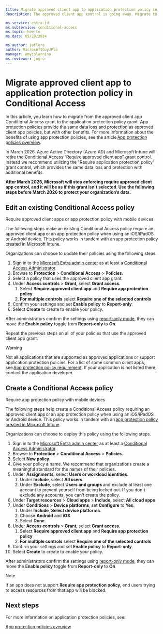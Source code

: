 ```yaml
---
title: Migrate approved client app to application protection policy in Conditional Access 
description: The approved client app control is going away. Migrate to App protection policies.

ms.service: entra-id
ms.subservice: conditional-access
ms.topic: how-to
ms.date: 05/29/2024

ms.author: joflore
author: MicrosoftGuyJFlo
manager: amycolannino
ms.reviewer: jogro
---
```

# Migrate approved client app to application protection policy in Conditional Access

In this article, you learn how to migrate from the approved client app Conditional Access grant to the application protection policy grant. App protection policies provide the same data loss and protection as approved client app policies, but with other benefits. For more information about the benefits of using app protection policies, see the article [App protection policies overview](/mem/intune/apps/app-protection-policy). 

In March 2026, Azure Active Directory (Azure AD) and Microsoft Intune will retire the Conditional Access “Require approved client app” grant control. Instead we recommend utilizing the "Require application protection policy" grant control, which provides the same data loss and protection with additional benefits.

**After March 2026, Microsoft will stop enforcing require approved client app control, and it will be as if this grant isn't selected. Use the following steps before March 2026 to protect your organization’s data.**

## Edit an existing Conditional Access policy

Require approved client apps or app protection policy with mobile devices 

The following steps make an existing Conditional Access policy require an approved client app or an app protection policy when using an iOS/iPadOS or Android device. This policy works in tandem with an app protection policy created in Microsoft Intune. 

Organizations can choose to update their policies using the following steps.

1. Sign in to the [Microsoft Entra admin center](https://entra.microsoft.com) as at least a [Conditional Access Administrator](../role-based-access-control/permissions-reference.md#conditional-access-administrator).
1. Browse to **Protection** > **Conditional Access** > **Policies**.
1. Select a policy that uses the approved client app grant.
1. Under **Access controls** > **Grant**, select **Grant access**.
   1. Select **Require approved client app** and **Require app protection policy**
   1. **For multiple controls** select **Require one of the selected controls**
1. Confirm your settings and set **Enable policy** to **Report-only**.
1. Select **Create** to create to enable your policy.

After administrators confirm the settings using [report-only mode](howto-conditional-access-insights-reporting.md), they can move the **Enable policy** toggle from **Report-only** to **On**.

Repeat the previous steps on all of your policies that use the approved client app grant. 

> [!WARNING] 
> Not all applications that are supported as approved applications or support application protection policies. For a list of some common client apps, see [App protection policy requirement](concept-conditional-access-grant.md#require-app-protection-policy). If your application is not listed there, contact the application developer. 

## Create a Conditional Access policy

Require app protection policy with mobile devices 

The following steps help create a Conditional Access policy requiring an approved client app or an app protection policy when using an iOS/iPadOS or Android device. This policy works in tandem with an [app protection policy created in Microsoft Intune](/mem/intune/apps/app-protection-policies). 

Organizations can choose to deploy this policy using the following steps.

1. Sign in to the [Microsoft Entra admin center](https://entra.microsoft.com) as at least a [Conditional Access Administrator](../role-based-access-control/permissions-reference.md#conditional-access-administrator).
1. Browse to **Protection** > **Conditional Access** > **Policies**.
1. Select **New policy**.
1. Give your policy a name. We recommend that organizations create a meaningful standard for the names of their policies.
1. Under **Assignments**, select **Users or workload identities**.
   1. Under **Include**, select **All users**.
   1. Under **Exclude**, select **Users and groups** and exclude at least one account to prevent yourself from being locked out. If you don't exclude any accounts, you can't create the policy.
1. Under **Target resources** > **Cloud apps** > **Include**, select **All cloud apps**
1. Under **Conditions** > **Device platforms**, set **Configure** to **Yes**.
   1. Under **Include**, **Select device platforms**.
   1. Choose **Android** and **iOS**
   1. Select **Done**.
1. Under **Access controls** > **Grant**, select **Grant access**.
   1. Select **Require approved client app** and **Require app protection policy**
   1. **For multiple controls** select **Require one of the selected controls**
1. Confirm your settings and set **Enable policy** to **Report-only**.
1. Select **Create** to create to enable your policy.

After administrators confirm the settings using [report-only mode](howto-conditional-access-insights-reporting.md), they can move the **Enable policy** toggle from **Report-only** to **On**.

> [!NOTE] 
> If an app does not support **Require app protection policy**, end users trying to access resources from that app will be blocked.

## Next steps

For more information on application protection policies, see: 

[App protection policies overview](/mem/intune/apps/app-protection-policy)
